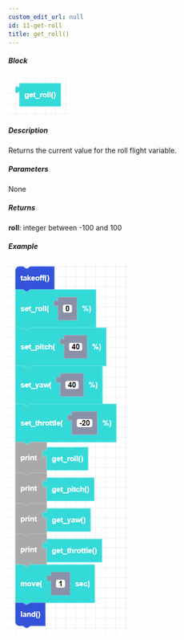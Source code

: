 ```yaml
---
custom_edit_url: null
id: 11-get-roll
title: get_roll()
---
```


##### Block

![get roll image](get_roll.png)

##### Description

Returns the current value for the roll flight variable.

##### Parameters

None

##### Returns

**roll**: integer between -100 and 100 <br /> 

##### Example

![get roll example](get_roll_example.png)
